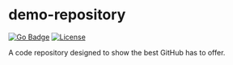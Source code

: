 # demo-repository

[![Go Badge](https://img.shields.io/badge/go-v1.16-blue)](https://golang.org/)
[![License](https://img.shields.io/badge/License-Apache%202.0-blue.svg)](https://opensource.org/licenses/Apache-2.0)

A code repository designed to show the best GitHub has to offer.
